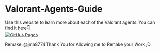# Valorant-Agents-Guide

Use this website to learn more about each of the Valorant agents. You can find it here👇
<br>
[![GitHub Pages](https://img.shields.io/badge/GitHub-Pages-blue)](https://dev-zenitsu.github.io/Valorant-Agents-Guide/)

Remake: @jma8774
Thank You for Allowing me to Remake your Work ;D
